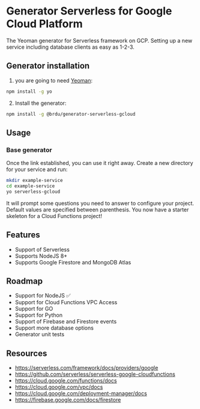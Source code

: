 # Generator Serverless for Google Cloud Platform

The Yeoman generator for Serverless framework on GCP. Setting up a new service including database clients as easy as 1-2-3.

## Generator installation
 
1) you are going to need [Yeoman](http://yeoman.io/):
```bash
npm install -g yo
```
2) Install the generator:

```bash
npm install -g @brdu/generator-serverless-gcloud
```

## Usage

### Base generator

Once the link established, you can use it right away. Create a new directory for your service and run:

```bash
mkdir example-service
cd example-service
yo serverless-gcloud
```

It will prompt some questions you need to answer to configure your project.
Default values are specified between parenthesis.
You now have a starter skeleton for a Cloud Functions project!

## Features
*   Support of Serverless 
*   Supports NodeJS 8+
*   Supports Google Firestore and MongoDB Atlas

## Roadmap
*   Support for NodeJS :white_check_mark:
*   Support for Cloud Functions VPC Access  
*   Support for GO
*   Support for Python
*   Support of Firebase and Firestore events
*   Support more database options
*   Generator unit tests

## Resources
*   <https://serverless.com/framework/docs/providers/google>
*   <https://github.com/serverless/serverless-google-cloudfunctions>
*   <https://cloud.google.com/functions/docs>
*   <https://cloud.google.com/vpc/docs>
*   <https://cloud.google.com/deployment-manager/docs>
*   <https://firebase.google.com/docs/firestore>
